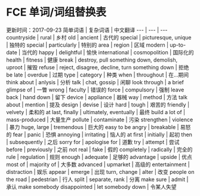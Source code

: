 # FCE 单词/词组替换表

更新时间：2017-09-23
简单词语 | 复杂词语 | 中文翻译
--- | --- | ---
countryside | rural | 乡村
old | ancient | 古代的
special | picturesque, unique | 独特的
special | particularly | 特别的
area | region | 区域
modern | up-to-date | 当代的
happy | delightful | 愉快
international | cosmopolition | 国际化的
health | fitness | 健康
break | destroy, pull something down, demolish, uproot | 摧毁
refuse | reject, disagree, decline, turn something down | 拒绝
be late | overdue | 过期
type | category | 种类
when | throughout | 在...期间
think about | anlysis | 分析
talk | chat, gossip | 闲聊
look through | a brief glimpse of | 一瞥
wrong | faculty | 错误的
force | compulsory | 强制
leave back | hand down | 留下
device | appliance | 器械
way | method | 方法
talk about | mention | 提及
design | devise | 设计
hard | tough | 艰苦的
friendly | velvety | 柔和的
at last, finally | ultimately, eventually | 最终
build a lot of | mass-produced | 大量生产
pollute | contaminate | 污染
strengthen | violence | 暴力
huge, large | tremendous | 巨大的
easy to be angry | breakable | 易怒的
fear | panic | 恐惧
annoying | irritating | 恼人的
at first | initially | 起初
then | subsequently | 之后
sorry for | apologise for | 道歉
try | attempt | 尝试
before | previously | 之前
not real | fake | 假的
completely | radically | 完全的
rule | regulation | 规则
enough | adequate | 足够的
advantage | upside | 优点
most of | majority of | 大多数
advanced | upmarket | 高级的
entertainment | distraction | 娱乐
appear | emerge | 出现
turn, change | alter | 改变
people on the road | pedestrian | 行人
split | separate, rank | 分离
make sure | admit | 承认
make somebody disappointed | let somebody down | 令某人失望
